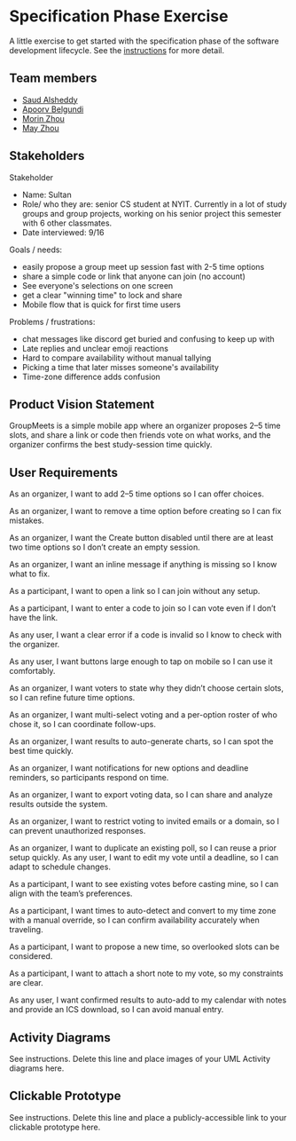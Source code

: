 # Specification Phase Exercise

A little exercise to get started with the specification phase of the software development lifecycle. See the [instructions](instructions.md) for more detail.

## Team members

- [Saud Alsheddy](https://github.com/Saud-Al5)
- [Apoorv Belgundi](https://github.com/apoorvib)
- [Morin Zhou](https://github.com/Morinzzz)
- [May Zhou](https://github.com/zz4206)

## Stakeholders

Stakeholder
- Name: Sultan
- Role/ who they are: senior CS student at NYIT. Currently in a lot of study groups and group projects, working on his senior project this semester with 6 other classmates.
- Date interviewed: 9/16

Goals / needs:
- easily propose a group meet up session fast with 2-5 time options
- share a simple code or link that anyone can join (no account)
- See everyone's selections on one screen
- get a clear "winning time" to lock and share
- Mobile flow that is quick for first time users

Problems / frustrations:
- chat messages like discord get buried and confusing to keep up with
- Late replies and unclear emoji reactions
- Hard to compare availability without manual tallying
- Picking a time that later misses someone's availability
- Time-zone difference adds confusion

## Product Vision Statement

GroupMeets is a simple mobile app where an organizer proposes 2–5 time slots, and share a link or code then friends vote on what works, and the organizer confirms the best study-session time quickly.

## User Requirements

As an organizer, I want to add 2–5 time options so I can offer choices.

As an organizer, I want to remove a time option before creating so I can fix mistakes.

As an organizer, I want the Create button disabled until there are at least two time options so I don’t create an empty session.

As an organizer, I want an inline message if anything is missing so I know what to fix.

As a participant, I want to open a link so I can join without any setup.

As a participant, I want to enter a code to join so I can vote even if I don’t have the link.

As any user, I want a clear error if a code is invalid so I know to check with the organizer.

As any user, I want buttons large enough to tap on mobile so I can use it comfortably.

As an organizer, I want voters to state why they didn’t choose certain slots, so I can refine future time options.

As an organizer, I want multi-select voting and a per-option roster of who chose it, so I can coordinate follow-ups.

As an organizer, I want results to auto-generate charts, so I can spot the best time quickly.

As an organizer, I want notifications for new options and deadline reminders, so participants respond on time.

As an organizer, I want to export voting data, so I can share and analyze results outside the system.

As an organizer, I want to restrict voting to invited emails or a domain, so I can prevent unauthorized responses.

As an organizer, I want to duplicate an existing poll, so I can reuse a prior setup quickly.
As any user, I want to edit my vote until a deadline, so I can adapt to schedule changes.

As a participant, I want to see existing votes before casting mine, so I can align with the team’s preferences.

As a participant, I want times to auto-detect and convert to my time zone with a manual override, so I can confirm availability accurately when traveling.

As a participant, I want to propose a new time, so overlooked slots can be considered.

As a participant, I want to attach a short note to my vote, so my constraints are clear.

As any user, I want confirmed results to auto-add to my calendar with notes and provide an ICS download, so I can avoid manual entry.


## Activity Diagrams

See instructions. Delete this line and place images of your UML Activity diagrams here.

## Clickable Prototype

See instructions. Delete this line and place a publicly-accessible link to your clickable prototype here.
